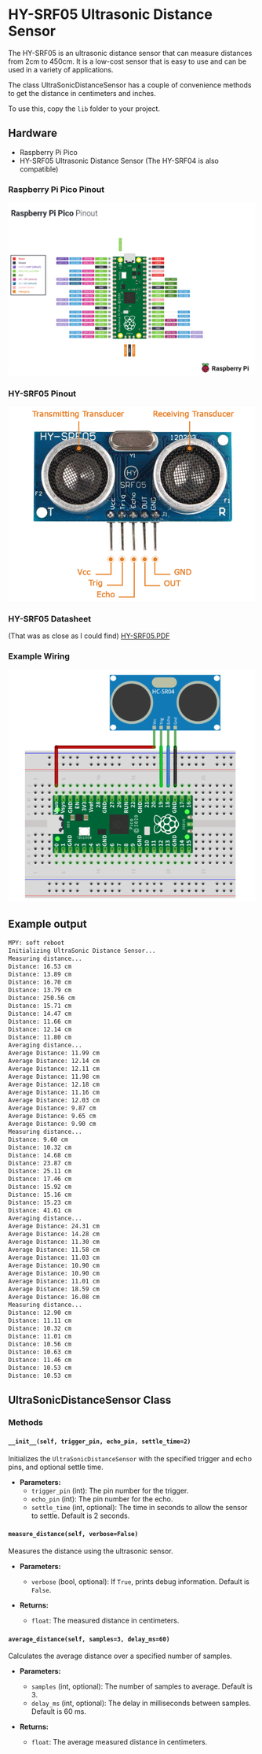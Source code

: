 # HY-SRF05 Ultrasonic Distance Sensor
The HY-SRF05 is an ultrasonic distance sensor that can measure distances from 2cm to 450cm. 
It is a low-cost sensor that is easy to use and can be used in a variety of applications. 

The class UltraSonicDistanceSensor has a couple of convenience methods to get the distance in centimeters and inches.

To use this, copy the `lib` folder to your project.

## Hardware
- Raspberry Pi Pico
- HY-SRF05 Ultrasonic Distance Sensor (The HY-SRF04 is also compatible)

### Raspberry Pi Pico Pinout
![Raspberry_Pi_Pico_Pinout.png](.assets%2FRaspberry_Pi_Pico_Pinout.png)

### HY-SRF05 Pinout
![HY-SRF05-pinout.png](.assets%2FHY-SRF05-pinout.png)

### HY-SRF05 Datasheet
(That was as close as I could find)
[HY-SRF05.PDF](.assets%2FHY-SRF05.PDF)

### Example Wiring
![wiring_example.png](.assets%2Fwiring_example.png)

## Example output
```text
MPY: soft reboot
Initializing UltraSonic Distance Sensor...
Measuring distance...
Distance: 16.53 cm
Distance: 13.89 cm
Distance: 16.70 cm
Distance: 13.79 cm
Distance: 250.56 cm
Distance: 15.71 cm
Distance: 14.47 cm
Distance: 11.66 cm
Distance: 12.14 cm
Distance: 11.80 cm
Averaging distance...
Average Distance: 11.99 cm
Average Distance: 12.14 cm
Average Distance: 12.11 cm
Average Distance: 11.98 cm
Average Distance: 12.18 cm
Average Distance: 11.16 cm
Average Distance: 12.03 cm
Average Distance: 9.87 cm
Average Distance: 9.65 cm
Average Distance: 9.90 cm
Measuring distance...
Distance: 9.60 cm
Distance: 10.32 cm
Distance: 14.68 cm
Distance: 23.87 cm
Distance: 25.11 cm
Distance: 17.46 cm
Distance: 15.92 cm
Distance: 15.16 cm
Distance: 15.23 cm
Distance: 41.61 cm
Averaging distance...
Average Distance: 24.31 cm
Average Distance: 14.28 cm
Average Distance: 11.30 cm
Average Distance: 11.58 cm
Average Distance: 11.03 cm
Average Distance: 10.90 cm
Average Distance: 10.90 cm
Average Distance: 11.01 cm
Average Distance: 18.59 cm
Average Distance: 16.08 cm
Measuring distance...
Distance: 12.90 cm
Distance: 11.11 cm
Distance: 10.32 cm
Distance: 11.01 cm
Distance: 10.56 cm
Distance: 10.63 cm
Distance: 11.46 cm
Distance: 10.53 cm
Distance: 10.53 cm
```

## UltraSonicDistanceSensor Class
### Methods

#### `__init__(self, trigger_pin, echo_pin, settle_time=2)`
Initializes the `UltraSonicDistanceSensor` with the specified trigger and echo pins, and optional settle time.

- **Parameters:**
  - `trigger_pin` (int): The pin number for the trigger.
  - `echo_pin` (int): The pin number for the echo.
  - `settle_time` (int, optional): The time in seconds to allow the sensor to settle. Default is 2 seconds.

#### `measure_distance(self, verbose=False)`
Measures the distance using the ultrasonic sensor.

- **Parameters:**
  - `verbose` (bool, optional): If `True`, prints debug information. Default is `False`.

- **Returns:**
  - `float`: The measured distance in centimeters.

#### `average_distance(self, samples=3, delay_ms=60)`
Calculates the average distance over a specified number of samples.

- **Parameters:**
  - `samples` (int, optional): The number of samples to average. Default is 3.
  - `delay_ms` (int, optional): The delay in milliseconds between samples. Default is 60 ms.

- **Returns:**
  - `float`: The average measured distance in centimeters.
